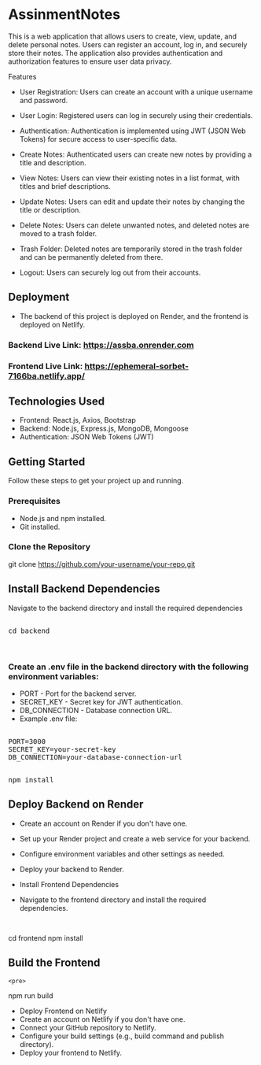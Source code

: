 # AssinmentNotes


This is a web application that allows users to create, view, update, and delete personal notes. Users can register an account, log in, and securely store their notes. The application also provides authentication and authorization features to ensure user data privacy.

Features
- User Registration: Users can create an account with a unique username and password.

- User Login: Registered users can log in securely using their credentials.

- Authentication: Authentication is implemented using JWT (JSON Web Tokens) for secure access to user-specific data.

- Create Notes: Authenticated users can create new notes by providing a title and description.

- View Notes: Users can view their existing notes in a list format, with titles and brief descriptions.

- Update Notes: Users can edit and update their notes by changing the title or description.

- Delete Notes: Users can delete unwanted notes, and deleted notes are moved to a trash folder.

- Trash Folder: Deleted notes are temporarily stored in the trash folder and can be permanently deleted from there.

- Logout: Users can securely log out from their accounts.

## Deployment
- The backend of this project is deployed on Render, and the frontend is deployed on Netlify.

### Backend Live Link: https://assba.onrender.com
### Frontend Live Link: https://ephemeral-sorbet-7166ba.netlify.app/
## Technologies Used
- Frontend: React.js, Axios, Bootstrap
- Backend: Node.js, Express.js, MongoDB, Mongoose
- Authentication: JSON Web Tokens (JWT)

## Getting Started

Follow these steps to get your project up and running.

### Prerequisites

- Node.js and npm installed.
- Git installed.

### Clone the Repository


git clone https://github.com/your-username/your-repo.git

## Install Backend Dependencies
Navigate to the backend directory and install the required dependencies

<pre>
  
cd backend

  </pre>
  
### Create an .env file in the backend directory with the following environment variables:

- PORT - Port for the backend server.
- SECRET_KEY - Secret key for JWT authentication.
- DB_CONNECTION - Database connection URL.
- Example .env file:

<pre>
  
PORT=3000
SECRET_KEY=your-secret-key
DB_CONNECTION=your-database-connection-url

</pre>

<pre>
npm install
</pre>
## Deploy Backend on Render

- Create an account on Render if you don't have one.
- Set up your Render project and create a web service for your backend.
- Configure environment variables and other settings as needed.
- Deploy your backend to Render.
- Install Frontend Dependencies
- Navigate to the frontend directory and install the required dependencies.

  <pre>
    
 cd frontend
npm install
</pre>

## Build the Frontend

    <pre>
      
 npm run build
</pre>
- Deploy Frontend on Netlify
- Create an account on Netlify if you don't have one.
- Connect your GitHub repository to Netlify.
- Configure your build settings (e.g., build command and publish directory).
- Deploy your frontend to Netlify.

